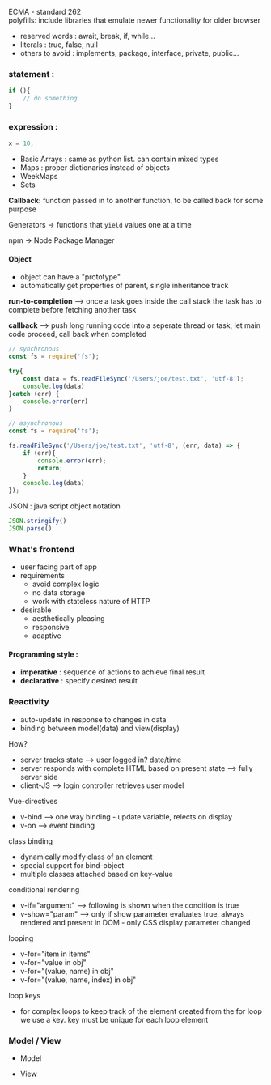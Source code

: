 ECMA - standard 262 <br>
polyfills: include libraries that emulate newer functionality for older browser

* reserved words : await, break, if, while...
* literals : true, false, null 
* others to avoid : implements, package, interface, private, public...

### statement : 
```js 
if (){
    // do something
}
```
### expression : 
```js 
x = 10; 
```

* Basic Arrays : same as python list. can contain mixed types
* Maps : proper dictionaries instead of objects
* WeekMaps 
* Sets

**Callback:** function passed in to another function, to be called back for some purpose 

Generators -> functions that `yield` values one at a time 

npm -> Node Package Manager 

#### Object 
* object can have a "prototype" 
* automatically get properties of parent, single inheritance track 

**run-to-completion** --> once a task goes inside the call stack the task has to complete before fetching another task 

**callback** --> push long running code into a seperate thread or task, let main code proceed, call back when completed 

```js
// synchronous 
const fs = require('fs'); 

try{
    const data = fs.readFileSync('/Users/joe/test.txt', 'utf-8');
    console.log(data)
}catch (err) {
    console.error(err)
}
```

```js
// asynchronous 
const fs = require('fs'); 

fs.readFileSync('/Users/joe/test.txt', 'utf-8', (err, data) => {
    if (err){
        console.error(err);
        return;
    }
    console.log(data)
});
```

JSON : java script object notation
```js
JSON.stringify()
JSON.parse()
```

### What's frontend
* user facing part of app 
* requirements 
    * avoid complex logic 
    * no data storage 
    * work with stateless nature of HTTP
* desirable 
    * aesthetically pleasing 
    * responsive 
    * adaptive 

#### Programming style :
* **imperative** : sequence of actions to achieve final result 
* **declarative** : specify desired result 

### Reactivity 
* auto-update in response to changes in data 
* binding between model(data) and view(display)

How? 
* server tracks state --> user logged in? date/time 
* server responds with complete HTML based on present state --> fully server side 
* client-JS --> login controller retrieves user model 

Vue-directives 
* v-bind --> one way binding - update variable, relects on display 
* v-on --> event binding 

class binding 
* dynamically modify class of an element 
* special support for bind-object 
* multiple classes attached based on key-value 

conditional rendering 
* v-if="argument" --> following is shown when the condition is true 
* v-show="param" --> only if show parameter evaluates true, always rendered and present in DOM - only CSS display parameter changed 

looping 
* v-for="item in items"
* v-for="value in obj"
* v-for="(value, name) in obj"
* v-for="(value, name, index) in obj"

loop keys
* for complex loops to keep track of the element created from the for loop we use a key. key must be unique for each loop element 

### Model / View 
* Model 

* View 